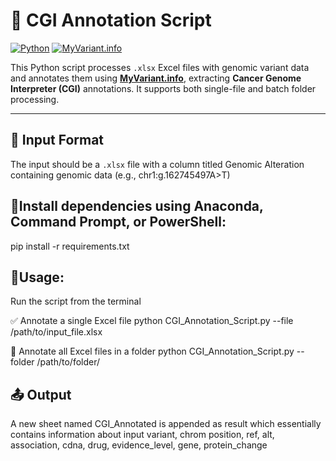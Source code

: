 # 🧬 CGI Annotation Script

[![Python](https://img.shields.io/badge/Python-3.7%2B-blue.svg)](https://www.python.org/)
[![MyVariant.info](https://img.shields.io/badge/API-MyVariant.info-green.svg)](http://myvariant.info/)

This Python script processes `.xlsx` Excel files with genomic variant data and annotates them using **[MyVariant.info](http://myvariant.info/)**, extracting **Cancer Genome Interpreter (CGI)** annotations. It supports both single-file and batch folder processing.

---

## 📁 Input Format

The input should be a `.xlsx` file with a column titled Genomic Alteration containing genomic data (e.g., chr1:g.162745497A>T)

## 📄Install dependencies using **Anaconda**, **Command Prompt**, or **PowerShell**:
pip install -r requirements.txt

## 🚀Usage:
Run the script from the terminal

✅ Annotate a single Excel file
python CGI_Annotation_Script.py --file /path/to/input_file.xlsx

📂 Annotate all Excel files in a folder
python CGI_Annotation_Script.py --folder /path/to/folder/

## 📤 Output
A new sheet named CGI_Annotated is appended as result which essentially contains information about input variant,	chrom position, ref, alt, association, cdna, drug, evidence_level, gene, protein_change

